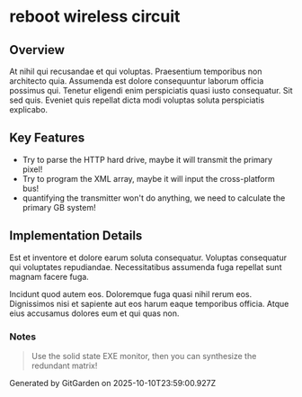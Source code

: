 # reboot wireless circuit

## Overview
At nihil qui recusandae et qui voluptas. Praesentium temporibus non architecto quia. Assumenda est dolore consequuntur laborum officia possimus qui. Tenetur eligendi enim perspiciatis quasi iusto consequatur. Sit sed quis. Eveniet quis repellat dicta modi voluptas soluta perspiciatis explicabo.

## Key Features
- Try to parse the HTTP hard drive, maybe it will transmit the primary pixel!
- Try to program the XML array, maybe it will input the cross-platform bus!
- quantifying the transmitter won't do anything, we need to calculate the primary GB system!

## Implementation Details
Est et inventore et dolore earum soluta consequatur. Voluptas consequatur qui voluptates repudiandae. Necessitatibus assumenda fuga repellat sunt magnam facere fuga.
 Incidunt quod autem eos. Doloremque fuga quasi nihil rerum eos. Dignissimos nisi et sapiente aut eos harum eaque temporibus officia. Atque eius accusamus dolores eum et qui quas non.

### Notes
> Use the solid state EXE monitor, then you can synthesize the redundant matrix!

Generated by GitGarden on 2025-10-10T23:59:00.927Z